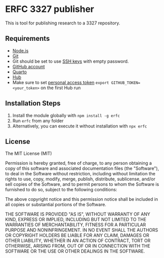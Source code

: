 # ERFC 3327 publisher

This is tool for publishing research to a 3327 repository. 

## Requirements

* [Node.js](http://nodejs.org/)
* [Git](https://git-scm.com/)
* Git should be set to use [SSH keys](https://docs.github.com/en/authentication/connecting-to-github-with-ssh/adding-a-new-ssh-key-to-your-github-account) with empty password.
* [GitHub account](https://github.com/)
* [Quarto](https://quarto.org/docs/get-started/)
* [Hub](https://hub.github.com/)
* Make sure to set [personal access token](https://github.com/settings/tokens) `export GITHUB_TOKEN=<your_token>` on the first Hub run

## Installation Steps

1. Install the module globally with `npm install -g erfc` 
2. Run `erfc` from any folder
3. Alternatively, you can execute it without installation with `npx erfc`

## License

The MIT License (MIT)

Permission is hereby granted, free of charge, to any person obtaining a copy of this software and associated documentation files (the "Software"), to deal in the Software without restriction, including without limitation the rights to use, copy, modify, merge, publish, distribute, sublicense, and/or sell copies of the Software, and to permit persons to whom the Software is furnished to do so, subject to the following conditions:

The above copyright notice and this permission notice shall be included in all copies or substantial portions of the Software.

THE SOFTWARE IS PROVIDED "AS IS", WITHOUT WARRANTY OF ANY KIND, EXPRESS OR IMPLIED, INCLUDING BUT NOT LIMITED TO THE WARRANTIES OF MERCHANTABILITY, FITNESS FOR A PARTICULAR PURPOSE AND NONINFRINGEMENT. IN NO EVENT SHALL THE AUTHORS OR COPYRIGHT HOLDERS BE LIABLE FOR ANY CLAIM, DAMAGES OR OTHER LIABILITY, WHETHER IN AN ACTION OF CONTRACT, TORT OR OTHERWISE, ARISING FROM, OUT OF OR IN CONNECTION WITH THE SOFTWARE OR THE USE OR OTHER DEALINGS IN THE SOFTWARE.
